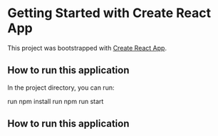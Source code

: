 # Getting Started with Create React App

This project was bootstrapped with [Create React App](https://github.com/facebook/create-react-app).

## How to run this application 

In the project directory, you can run:

run npm install
run npm run start

## How to run this application 
